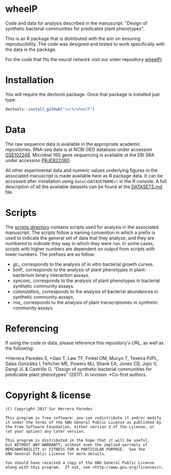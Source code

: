 # wheelP

Code and data for analysis described in the manuscript: "Design of synthetic bacterial
communities for predicable plant phenotypes".

This is an R package that is distributed with the aim on ensuring reproducibility.
The code was designed and tested to work specifically with the data in the package.

For the code that fits the neural network visit our sister repository
[wheelPi](https://github.com/clingsz/wheelPi).

# Installation

You will require the devtools package. Once that package is installed just type:

```r
devtools::install_github("surh/wheelP")
```

# Data

The raw sequence data is available in the appropriate academic repositories. RNA-seq data is at
NCBI GEO database under accession [GSE102248](https://www.ncbi.nlm.nih.gov/geo/query/acc.cgi?acc=GSE102248).
Microbial 16S gene sequencing is available at the EBI SRA under accession [PRJEB22060](https://www.ebi.ac.uk/ena/data/view/PRJEB22060).

All other experimental data and numeric values underlying figures in the associated manuscript
is made available here as R package data. It can be accessed after installation using
`data(<DATASETNAME>)` in the R console. A full description of all the available
datasets can be found at the [DATASETS.md](DATASETS.md) file.

# Scripts

The [scripts directory](inst/scripts/) contains scripts used for analysis in the associated manuscript.
The scripts follow a naming convention in which a prefix is used to indicate the general set of
data that they analyze, and they are numbered to indicate they way in which they were run. In some
cases, scripts with higher numbers are dependent on output from scripts with lower numbers. The prefixes
are as follow:
* *gc\_* corresponds to the analysis of *in vitro* bacterial growth curves.
* *binP\_* corresponds to the analysis of plant phenotypes in plant-bacterium binary interaction assays.
* *syncom\_* corresponds to the analysis of plant phenotypes in bacterial synthetic community assays.
* *colonization\_* corresponds to the analysis of bacterial abundances in synthetic community assays.
* *rna\_* corresponds to the analysis of plant transcriptomes in synthetic community assays.

# Referencing

If using the code or data, please reference this repository's URL, as well as the following:

\*Herrera Paredes S, \*Gao T, Law TF, Finkel OM, Mucyn T, Texeira PJPL, Salas González I,
Feltcher ME, Powers MJ, Shank EA, Jones CD, Jojic V, Dangl JL & Castrillo G. "Design of 
synthetic bacterial communities for predicable plant phenotypes" (2017). *In revision*.
\*Co-first authors.

# Copyright & license

    (C) Copyright 2017 Sur Herrera Paredes

    This program is free software: you can redistribute it and/or modify
    it under the terms of the GNU General Public License as published by
    the Free Software Foundation, either version 3 of the License, or
    (at your option) any later version.

    This program is distributed in the hope that it will be useful,
    but WITHOUT ANY WARRANTY; without even the implied warranty of
    MERCHANTABILITY or FITNESS FOR A PARTICULAR PURPOSE.  See the
    GNU General Public License for more details.

    You should have received a copy of the GNU General Public License
    along with this program.  If not, see <http://www.gnu.org/licenses/>.

